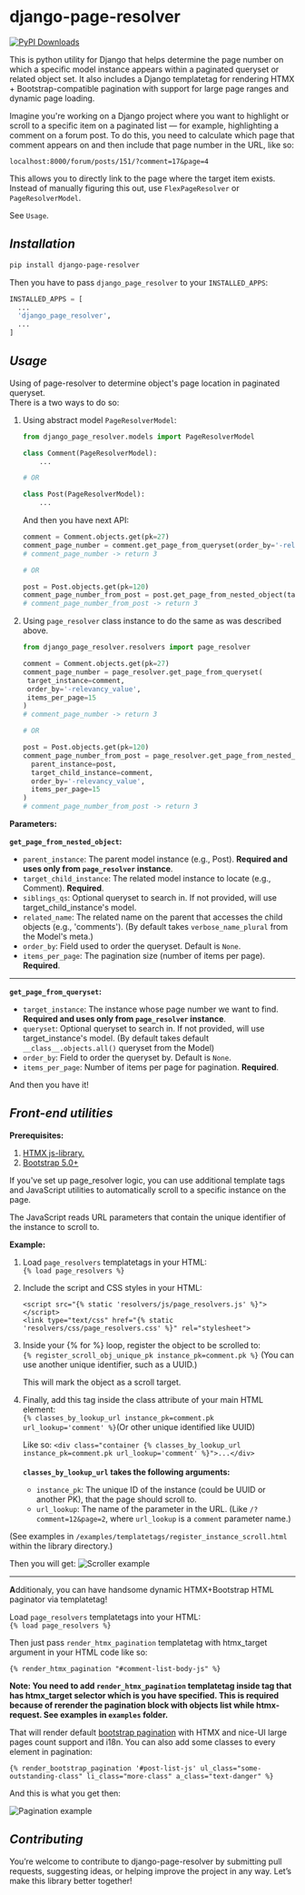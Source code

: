 django-page-resolver
=====
[![PyPI Downloads](https://static.pepy.tech/badge/django-page-resolver)](https://pepy.tech/projects/django-page-resolver)

This is python utility for Django that helps determine the page number on which a specific model instance appears within a paginated queryset or related object set.
It also includes a Django templatetag for rendering HTMX + Bootstrap-compatible pagination with support for large page ranges and dynamic page loading.

Imagine you're working on a Django project where you want to highlight or scroll to a specific item on a paginated list — for example, highlighting a comment on a forum post. 
To do this, you need to calculate which page that comment appears on and then include that page number in the URL, like so:

`localhost:8000/forum/posts/151/?comment=17&page=4`

This allows you to directly link to the page where the target item exists.
Instead of manually figuring this out, use `FlexPageResolver` or `PageResolverModel`.

See `Usage`.

*Installation*
---
```bash
pip install django-page-resolver
```
Then you have to pass `django_page_resolver` to your `INSTALLED_APPS`:
```python
INSTALLED_APPS = [
  ...
  'django_page_resolver',
  ...
]
```

*Usage*
----
Using of page-resolver to determine object's page location in paginated queryset.<br />
There is a two ways to do so:
1) Using abstract model `PageResolverModel`:<br />

   ```python
   from django_page_resolver.models import PageResolverModel
   
   class Comment(PageResolverModel):
       ...
   
   # OR
   
   class Post(PageResolverModel):
       ...
   ```
   And then you have next API:<br />
   ```python
   comment = Comment.objects.get(pk=27)
   comment_page_number = comment.get_page_from_queryset(order_by='-relevancy_value', items_per_page=15)
   # comment_page_number -> return 3
   
   # OR
   
   post = Post.objects.get(pk=120)
   comment_page_number_from_post = post.get_page_from_nested_object(target_child_instance=comment, order_by='-relevancy_value', items_per_page=15)
   # comment_page_number_from_post -> return 3
   ```
2) Using `page_resolver` class instance to do the same as was described above.<br />
   ```python
   from django_page_resolver.resolvers import page_resolver
   
   comment = Comment.objects.get(pk=27)
   comment_page_number = page_resolver.get_page_from_queryset(
    target_instance=comment, 
    order_by='-relevancy_value', 
    items_per_page=15
   )
   # comment_page_number -> return 3
   
   # OR
   
   post = Post.objects.get(pk=120)
   comment_page_number_from_post = page_resolver.get_page_from_nested_object(
     parent_instance=post,
     target_child_instance=comment,
     order_by='-relevancy_value',
     items_per_page=15
   )
   # comment_page_number_from_post -> return 3
   ```
**Parameters:**<br />

**`get_page_from_nested_object`:<br />**
- `parent_instance`: The parent model instance (e.g., Post). **Required and uses only from `page_resolver` instance**.<br />
- `target_child_instance`: The related model instance to locate (e.g., Comment). **Required**.<br />
- `siblings_qs`: Optional queryset to search in. If not provided, will use target_child_instance's model.<br />
- `related_name`: The related name on the parent that accesses the child objects (e.g., 'comments'). (By default takes `verbose_name_plural` from the Model's meta.)<br />
- `order_by`: Field used to order the queryset. Default is `None`.<br />
- `items_per_page`: The pagination size (number of items per page). **Required**.<br />

---

**`get_page_from_queryset`: <br />**
- `target_instance`: The instance whose page number we want to find. **Required and uses only from `page_resolver` instance**.<br />
- `queryset`: Optional queryset to search in. If not provided, will use target_instance's model. (By default takes default `__class__.objects.all()` queryset from the Model)<br />
- `order_by`: Field to order the queryset by. Default is `None`.<br />
- `items_per_page`: Number of items per page for pagination. **Required**.<br />

And then you have it!

*Front-end utilities*
---

**Prerequisites:**
1) [HTMX js-library.](https://htmx.org/docs/#installing)
2) [Bootstrap 5.0+](https://getbootstrap.com/docs/5.3/getting-started/download/)

If you've set up page_resolver logic, you can use additional template tags and JavaScript utilities
to automatically scroll to a specific instance on the page.

The JavaScript reads URL parameters that contain the unique identifier of the instance to scroll to.

**Example:** <br />
1. Load `page_resolvers` templatetags in your HTML: <br />
   `{% load page_resolvers %}`


2. Include the script and CSS styles in your HTML: <br />
   ````
   <script src="{% static 'resolvers/js/page_resolvers.js' %}"></script> 
   <link type="text/css" href="{% static 'resolvers/css/page_resolvers.css' %}" rel="stylesheet">
   ````


3. Inside your {% for %} loop, register the object to be scrolled to: <br />
   `{% register_scroll_obj_unique_pk instance_pk=comment.pk %}` (You can use another unique identifier, such as a UUID.)

   This will mark the object as a scroll target.


4. Finally, add this tag inside the class attribute of your main HTML element:<br />
   `{% classes_by_lookup_url instance_pk=comment.pk url_lookup='comment' %}`(Or other unique identified like UUID)

   Like so: `<div class="container {% classes_by_lookup_url instance_pk=comment.pk url_lookup='comment' %}">...</div>`<br />
   <br />
   **`classes_by_lookup_url` takes the following arguments: <br />**
   - `instance_pk`: The unique ID of the instance (could be UUID or another PK), that the page should scroll to.<br />
   - `url_lookup`: The name of the parameter in the URL. (Like `/?comment=12&page=2`, where `url_lookup` is a `comment` parameter name.)<br />

(See examples in `/examples/templatetags/register_instance_scroll.html` within the library directory.)

Then you will get:
![Scroller example](https://s14.gifyu.com/images/bNTgj.gif)

----

**A**dditionaly, you can have handsome dynamic HTMX+Bootstrap HTML paginator via templatetag!

Load `page_resolvers` templatetags into your HTML: <br />
`{% load page_resolvers %}`

Then just pass `render_htmx_pagination` templatetag with htmx_target argument in your HTML code like so:

`{% render_htmx_pagination "#comment-list-body-js" %}`

**Note: You need to add `render_htmx_pagination` templatetag inside tag that has htmx_target selector which is you have specified. 
This is required because of rerender the pagination block with objects list while htmx-request. See examples in `examples` folder.**

That will render default [bootstrap pagination](https://getbootstrap.com/docs/5.3/components/pagination/) with HTMX and nice-UI large pages count support and i18n.
You can also add some classes to every element in pagination:

`{% render_bootstrap_pagination '#post-list-js' ul_class="some-outstanding-class" li_class="more-class" a_class="text-danger" %}`

And this is what you get then:

![Pagination example](https://s14.gifyu.com/images/bNSVQ.gif)

*Contributing*
---
You’re welcome to contribute to django-page-resolver by submitting pull requests, suggesting ideas, or helping improve the project in any way.
Let’s make this library better together!
